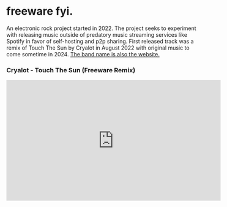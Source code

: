 # freeware fyi.

An electronic rock project started in 2022. The project seeks to experiment with releasing music outside of predatory music streaming services like Spotify in favor of self-hosting and p2p sharing. First released track was a remix of Touch The Sun by Cryalot in August 2022 with original music to come sometime in 2024. [The band name is also the website.](https://freeware.fyi)

### Cryalot - Touch The Sun (Freeware Remix)

<iframe width="560" height="315" src="https://www.youtube.com/embed/IqDszuIYn88" title="YouTube video player" frameborder="0" allow="accelerometer; autoplay; clipboard-write; encrypted-media; gyroscope; picture-in-picture; web-share" allowfullscreen></iframe>